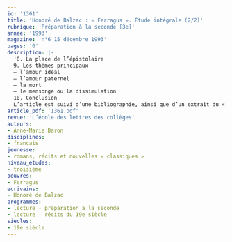 ```yaml
---
id: '1361'
title: 'Honoré de Balzac : « Ferragus ». Étude intégrale (2/2)'
rubrique: 'Préparation à la seconde [3e]'
annee: '1993'
magazine: 'n°6 15 décembre 1993'
pages: '6'
description: |-
  '8. La place de l’épistolaire
  9. Les thèmes principaux
  – l’amour idéal
  – l’amour paternel
  – la mort
  – le mensonge ou la dissimulation
  10. Conclusion
  L’article est suivi d’une bibliographie, ainsi que d’un extrait du « Père Goriot ».'
article_pdf: '1361.pdf'
revue: 'L’école des lettres des collèges'
auteurs:
- Anne-Marie Baron
disciplines:
- français
jeunesse:
- romans, récits et nouvelles « classiques »
niveau_etudes:
- troisième
oeuvres:
- Ferragus
ecrivains:
- Honoré de Balzac
programmes:
- lecture - préparation à la seconde
- lecture - récits du 19e siècle
siecles:
- 19e siècle
---
```

